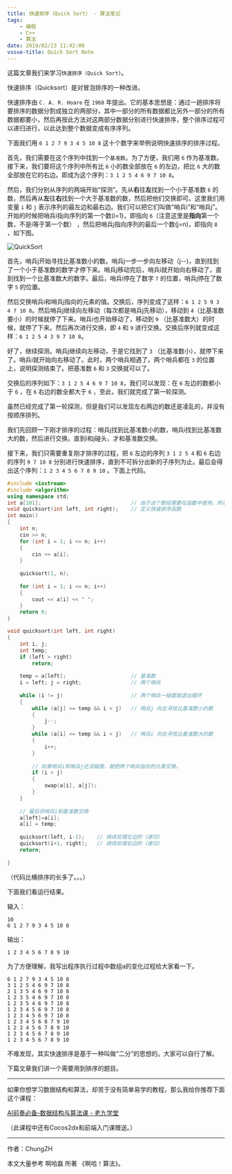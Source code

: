 ```yaml
---
title: 快速排序（Quick Sort） - 算法笔记
tags: 
    - 编程
    - C++
    - 算法
date: 2019/02/23 11:42:00
vssue-title: Quick Sort Note
---
```


这篇文章我们来学习`快速排序（Quick Sort)`。

<!-- More -->

快速排序（Quicksort）是对冒泡排序的一种改进。

快速排序由 `C. A. R. Hoare` 在 `1960` 年提出。它的基本思想是：通过一趟排序将要排序的数据分割成独立的两部分，其中一部分的所有数据都比另外一部分的所有数据都要小，然后再按此方法对这两部分数据分别进行快速排序，整个排序过程可以递归进行，以此达到整个数据变成有序序列。

下面我们用 `6 1 2 7 9 3 4 5 10 8` 这十个数字来举例说明快速排序的排序过程。

首先，我们需要在这个序列中找到一个`基准数`。为了方便，我们用 `6` 作为基准数。接下来，我们要将这个序列中所有比 `6` 小的数全部放在 `6` 的左边，把比 `6` 大的数全部放在它的右边。即成为这个序列：`3 1 2 5 4 6 9 7 10 8`。

然后，我们分别从序列的两端开始“探测”。先从**右**往**左**找到一个小于基准数 `6` 的数，然后再从**左**往**右**找到一个大于基准数的数，然后把他们交换即可。这里我们用变量 `i` 和 `j` 表示序列的最左边和最右边。我们可以把它们叫做“哨兵i”和“哨兵j”。开始的时候把哨兵i指向序列的第一个数(i=1)，即指向 `6`（注意这里是**指向**第一个数，不是i等于第一个数） ，然后把哨兵j指向序列的最后一个数(j=n)，即指向 `8` ，如下图。

![QuickSort](https://chungzhblog-photo.oss-cn-shenzhen.aliyuncs.com/%E5%8D%9A%E5%AE%A2/CODE/10/QuickSort.png )

首先，哨兵j开始寻找比基准数小的数。哨兵j一步一步向左移动（j--)，直到找到了一个小于基准数的数字才停下来。哨兵j移动完后，哨兵i就开始向右移动了，直到找到一个比基准数大的数字。最后，哨兵i停在了数字 `7` 的位置，哨兵j停在了数字 `5` 的位置。

然后交换哨兵i和哨兵j指向的元素的值。交换后，序列变成了这样：`6 1 2 5 9 3 4 7 10 8`。然后哨兵j继续向左移动（每次都是哨兵j先移动），移动到 `4`（比基准数要小）的时候就停了下来。哨兵i也开始移动了，移动到 `9` （比基准数大）的时候，就停了下来。然后再次进行交换，即 `4` 和 `9` 进行交换。交换后序列就变成这样：`6 1 2 5 4 3 9 7 10 8`。

好了，继续探测。哨兵j继续向左移动，于是它找到了 `3` （比基准数小），就停下来了。哨兵i就开始向右移动了。此时，两个哨兵相遇了。两个哨兵都在 `3` 的位置上，说明探测结束了。把基准数 `6` 和 `3` 交换就可以了。

交换后的序列如下：`3 1 2 5 4 6 9 7 10 8`，我们可以发现：在 `6` 左边的数都小于 `6` ，在 `6` 右边的数全都大于 `6` ，至此，我们就完成了第一轮探测。



虽然已经完成了第一轮探测，但是我们可以发现左右两边的数还是凌乱的，并没有按顺序排列。

我们先回顾一下刚才排序的过程：哨兵j找到比基准数小的数，哨兵i找到比基准数大的数，然后进行交换。直到i和j碰头，才和基准数交换。

接下来，我们只需要重复刚才排序的过程，把 `6` 左边的序列 `3 1 2 5 4` 和 `6` 右边的序列 `9 7 10 8` 分别进行快速排序，直到不可拆分出新的子序列为止。最后会得出这个序列：`1 2 3 4 5 6 7 8 9 10` 。下面上代码。

```cpp
#include <iostream>
#include <algorithm>
using namespace std;
int a[101];                             // 由于这个数组需要在函数中使用，所以定义为全局变量
void quicksort(int left, int right);    // 定义快速排序函数
int main()
{
	int n;
	cin >> n;
	for (int i = 1; i <= n; i++)
	{
		cin >> a[i];
	}
	
	quicksort(1, n);
	
	for (int i = 1; i <= n; i++)
	{
		cout << a[i] << " ";
	}
	return 0;
}

void quicksort(int left, int right)
{
	int i, j;
	int temp;
	if (left > right)
		return;
	
	temp = a[left];                     // 基准数
	i = left; j = right;                // 两个哨兵
	
	while (i != j)                      // 两个哨兵一碰面就退出循环
	{
		while (a[j] >= temp && i < j)   // 哨兵j 向左寻找比基准数小的数
		{
			j--;  
		}
		while (a[i] <= temp && i < j)   // 哨兵i 向右寻找比基准数大的数
		{
			i++;  
		}
		
		// 如果哨兵i和哨兵j还没碰面，就把两个哨兵指向的元素交换。
		if (i < j)
		{
			swap(a[i], a[j]);
		}
	}
	
	// 最后将哨兵i和基准数交换
	a[left]=a[i];
	a[i] = temp;
	
	quicksort(left, i-1);    // 继续处理左边的（递归）
	quicksort(i+1, right);   // 继续处理右边的（递归）
	return;
	
}
```

（代码比桶排序的长多了。。。）

下面我们看运行结果。

输入：

```
10
6 1 2 7 9 3 4 5 10 8
```

输出：

```
1 2 3 4 5 6 7 8 9 10
```

为了方便理解，我写出程序执行过程中数组a的变化过程给大家看一下。

```
6 1 2 7 9 3 4 5 10 8
3 1 2 5 4 6 9 7 10 8
2 1 3 5 4 6 9 7 10 8
1 2 3 5 4 6 9 7 10 8
1 2 3 5 4 6 9 7 10 8
1 2 3 4 5 6 9 7 10 8
1 2 3 4 5 6 9 7 10 8
1 2 3 4 5 6 8 7 9 10
1 2 3 4 5 6 7 8 9 10
1 2 3 4 5 6 7 8 9 10
1 2 3 4 5 6 7 8 9 10
```

不难发现，其实快速排序是基于一种叫做“二分”的思想的。大家可以自行了解。



下篇文章我们讲一个需要用到排序的题目。

------


如果你想学习数据结构和算法，却苦于没有简单易学的教程，那么我给你推荐下面这个课程：

[AI前奏必备-数据结构与算法课 - 老九学堂](https://study.163.com/course/introduction/1004943019.htm?share=1&shareId=1033054447)

（此课程中还有Cocos2dx和前端入门课赠送。）

------

作者：ChungZH

本文大量参考 啊哈磊 所著 《啊哈！算法》。